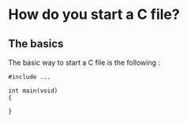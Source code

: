 # How do you start a C file?
## The basics
The basic way to start a C file is the following : 
```
#include ...

int main(void)
{

}
```

